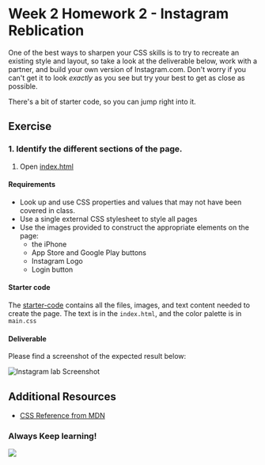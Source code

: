 

# Week 2 Homework 2 - Instagram Reblication

One of the best ways to sharpen your CSS skills is to try to recreate an existing style and layout, so take a look at the deliverable below, work with a partner, and build your own version of Instagram.com. Don't worry if you can't get it to look _exactly_ as you see but try your best to get as close as possible.

There's a bit of starter code, so you can jump right into it.

## Exercise

### 1. Identify the different sections of the page. 
1. Open [index.html](index.html)


#### Requirements

- Look up and use CSS properties and values that may not have been covered in class.
- Use a single external CSS stylesheet to style all pages
- Use the images provided to construct the appropriate elements on the page:
  - the iPhone
  - App Store and Google Play buttons
  - Instagram Logo
  - Login button

#### Starter code

The [starter-code](starter-code) contains all the files, images, and text content needed to create the page. The text is in the `index.html`, and the color palette is in `main.css`

#### Deliverable

Please find a screenshot of the expected result below:

![Instagram lab Screenshot](https://i.imgur.com/DQ9fk1u.png)

## 

## Additional Resources

- [CSS Reference from MDN](https://developer.mozilla.org/en-US/docs/Web/CSS)

 ### Always Keep learning!
 ![](https://media.giphy.com/media/xT1XGzXhVgWRLN1Cco/giphy.gif)